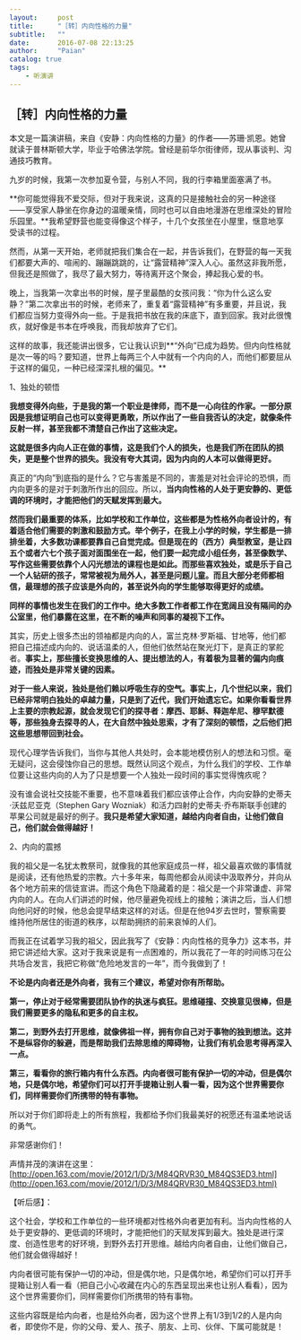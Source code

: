 ```yaml
---
layout:     post
title:      "［转］内向性格的力量"
subtitle:   ""
date:       2016-07-08 22:13:25
author:     "Paian"
catalog: true
tags:
    - 听演讲
---
```


## ［转］内向性格的力量

本文是一篇演讲稿，来自《安静：内向性格的力量》的作者——苏珊·凯恩。她曾就读于普林斯顿大学，毕业于哈佛法学院。曾经是前华尔街律师，现从事谈判、沟通技巧教育。

九岁的时候，我第一次参加夏令营，与别人不同，我的行李箱里面塞满了书。

**你可能觉得我不爱交际，但对于我来说，这真的只是接触社会的另一种途径——享受家人静坐在你身边的温暖亲情，同时也可以自由地漫游在思维深处的冒险乐园里。**我希望野营也能变得像这个样子，十几个女孩坐在小屋里，惬意地享受读书的过程。

然而，从第一天开始，老师就把我们集合在一起，并告诉我们，在野营的每一天我们都要大声的、喧闹的、蹦蹦跳跳的，让“露营精神”深入人心。虽然这非我所愿，但我还是照做了，我尽了最大努力，等待离开这个聚会，捧起我心爱的书。

晚上，当我第一次拿出书的时候，屋子里最酷的女孩问我：“你为什么这么安静？”第二次拿出书的时候，老师来了，重复着“露营精神”有多重要，并且说，我们都应当努力变得外向一些。于是我把书放在我的床底下，直到回家。我对此很愧疚，就好像是书本在呼唤我，而我却放弃了它们。

这样的故事，我还能讲出很多，它让我认识到**“外向”已成为趋势。但内向性格就是次一等的吗？要知道，世界上每两三个人中就有一个内向的人，而他们都要屈从于这样的偏见，一种已经深深扎根的偏见。**

1、独处的顿悟

**我想变得外向些，于是我的第一个职业是律师，而不是一心向往的作家。一部分原因是我想证明自己也可以变得更勇敢，所以作出了一些自我否认的决定，就像条件反射一样，甚至我都不清楚自己作出了这些决定。**

**这就是很多内向人正在做的事情，这是我们个人的损失，也是我们所在团队的损失，更是整个世界的损失。我没有夸大其词，因为内向的人本可以做得更好。**

真正的“内向”到底指的是什么？它与害羞是不同的，害羞是对社会评论的恐惧，而内向更多的是对于刺激所作出的回应。所以，**当内向性格的人处于更安静的、更低调的环境时，才能把他们的天赋发挥到最大。**

**然而我们最重要的体系，比如学校和工作单位，这些都是为性格外向者设计的，有着适合他们需要的刺激和鼓励方式。举个例子，在我上小学的时候，学生都是一排排坐着，大多数功课都要靠自己自觉完成。但是现在的（西方）典型教室，是让四五个或者六七个孩子面对面围坐在一起，他们要一起完成小组任务，甚至像数学、写作这些需要依靠个人闪光想法的课程也是如此。而那些喜欢独处，或是乐于自己一个人钻研的孩子，常常被视为局外人，甚至是问题儿童。而且大部分老师都相信，最理想的孩子应该是外向的，甚至说外向的学生能够取得更好的成绩。**

**同样的事情也发生在我们的工作中。绝大多数工作者都工作在宽阔且没有隔间的办公室里，他们暴露在这里，在不断的噪声和同事的凝视下工作。**

其实，历史上很多杰出的领袖都是内向的人，富兰克林·罗斯福、甘地等，他们都把自己描述成内向的、说话温柔的人，但他们依然站在聚光灯下，是真正的掌舵者。**事实上，那些擅长变换思维的人、提出想法的人，有着极为显著的偏内向痕迹，而独处是非常关键的因素。**

**对于一些人来说，独处是他们赖以呼吸生存的空气。事实上，几个世纪以来，我们已经非常明白独处的卓越力量，只是到了近代，我们开始遗忘它。如果你看看世界上主要的宗教起源，就会发现它们的探寻者：摩西、耶稣、释迦牟尼、穆罕默德等，那些独身去探寻的人，在大自然中独处思索，才有了深刻的顿悟，之后他们把这些思想带回到社会。**

现代心理学告诉我们，当你与其他人共处时，会本能地模仿别人的想法和习惯。毫无疑问，这会侵蚀你自己的思想。既然认同这个观点，为什么我们的学校、工作单位要让这些内向的人为了只是想要一个人独处一段时间的事实觉得愧疚呢？

没有谁会说社交技能不重要，也不意味着我们都应该停止合作，内向安静的史蒂夫·沃兹尼亚克（Stephen Gary Wozniak）和活力四射的史蒂夫·乔布斯联手创建的苹果公司就是最好的例子。**我只是希望大家知道，越给内向者自由，让他们做自己，他们就会做得越好！**

2、内向的震撼

我的祖父是一名犹太教祭司，就像我的其他家庭成员一样，祖父最喜欢做的事情就是阅读，还有他热爱的宗教。六十多年来，每周他都会从阅读中汲取养分，并向从各个地方前来的信徒宣讲。而这个角色下隐藏着的是：祖父是一个非常谦虚、非常内向的人。在向人们讲述的时候，他尽量避免视线上的接触；演讲之后，当人们想向他问好的时候，他总会提早结束这样的对话。但是在他94岁去世时，警察需要维持他所居住的街道的秩序，以帮助拥挤的前来哀悼的人们。

而我正在试着学习我的祖父，因此我写了《安静：内向性格的竞争力》这本书，并把它讲述给大家。这对于我来说是有一点困难的，所以我花了一年的时间练习在公共场合发言，我把它称做“危险地发言的一年”，而今我做到了！

**不论是内向者还是外向者，我有三个建议，希望对你有所帮助。**

**第一，停止对于经常需要团队协作的执迷与疯狂。思维碰撞、交换意见很棒，但是我们需要更多的隐私和更多的自主权。**

**第二，到野外去打开思维，就像佛祖一样，拥有你自己对于事物的独到想法。这并不是纵容你的躲避，而是帮助我们去除思维的障碍物，让我们有机会思考得再深入一点。**

**第三，看看你的旅行箱内有什么东西。内向者很可能有保护一切的冲动，但是偶尔地，只是偶尔地，希望你们可以打开手提箱让别人看一看，因为这个世界需要你们，同样需要你们所携带的特有事物。**

所以对于你们即将走上的所有旅程，我都给予你们我最美好的祝愿还有温柔地说话的勇气。

非常感谢你们！

声情并茂的演讲在这里：[http://open.163.com/movie/2012/1/D/3/M84QRVR30_M84QS3ED3.html](http://open.163.com/movie/2012/1/D/3/M84QRVR30_M84QS3ED3.html)

【听后感】：

这个社会，学校和工作单位的一些环境都对性格外向者更加有利。当内向性格的人处于更安静的、更低调的环境时，才能把他们的天赋发挥到最大。独处是进行深度、创造性思考的好环境，到野外去打开思维。越给内向者自由，让他们做自己，他们就会做得越好！

内向者很可能有保护一切的冲动，但是偶尔地，只是偶尔地，希望你们可以打开手提箱让别人看一看（把自己小心收藏在内心的东西呈现出来也让别人看看），因为这个世界需要你们，同样需要你们所携带的特有事物。

这些内容既是给内向者，也是给外向者，因为这个世界上有1/3到1/2的人是内向者，即使你不是，你的父母、爱人、孩子、朋友、上司、伙伴、下属可能就是！




